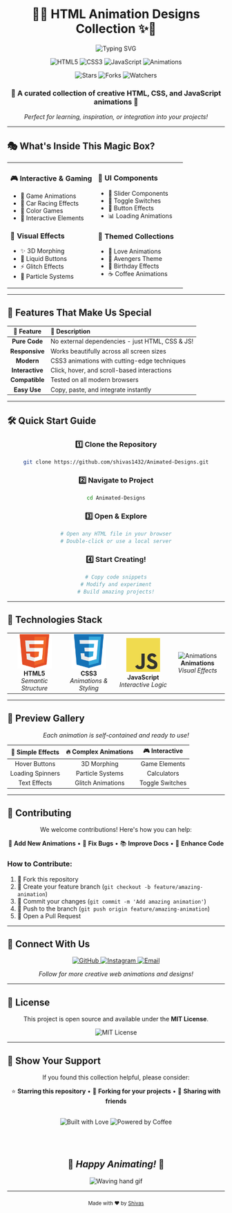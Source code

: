 <div align="center">

# 🎨✨ HTML Animation Designs Collection ✨🎨

<img src="https://readme-typing-svg.herokuapp.com?font=Fira+Code&size=24&duration=3000&pause=1000&color=F75C7E&center=true&vCenter=true&width=600&lines=Welcome+to+Animation+Paradise!;50%2B+Creative+HTML+Animations;Pure+CSS%2C+HTML+%26+JavaScript;No+Dependencies+Required!" alt="Typing SVG" />

<p align="center">
  <img src="https://img.shields.io/badge/HTML5-E34F26?style=for-the-badge&logo=html5&logoColor=white" alt="HTML5" />
  <img src="https://img.shields.io/badge/CSS3-1572B6?style=for-the-badge&logo=css3&logoColor=white" alt="CSS3" />
  <img src="https://img.shields.io/badge/JavaScript-F7DF1E?style=for-the-badge&logo=javascript&logoColor=black" alt="JavaScript" />
  <img src="https://img.shields.io/badge/Animations-FF6B6B?style=for-the-badge&logo=adobe-animate&logoColor=white" alt="Animations" />
</p>

<p align="center">
  <img src="https://img.shields.io/github/stars/shivas1432/Animated-Designs?style=social" alt="Stars" />
  <img src="https://img.shields.io/github/forks/shivas1432/Animated-Designs?style=social" alt="Forks" />
  <img src="https://img.shields.io/github/watchers/shivas1432/Animated-Designs?style=social" alt="Watchers" />
</p>

<h3>🌟 A curated collection of creative HTML, CSS, and JavaScript animations 🌟</h3>
<p><em>Perfect for learning, inspiration, or integration into your projects!</em></p>

</div>

---

## 🎭 **What's Inside This Magic Box?**

<table>
<tr>
<td width="50%">

### 🎮 **Interactive & Gaming**
- 🎯 Game Animations
- 🏁 Car Racing Effects
- 🎲 Color Games
- 🎪 Interactive Elements

### 🎨 **Visual Effects**
- ✨ 3D Morphing
- 🌊 Liquid Buttons
- ⚡ Glitch Effects
- 🌈 Particle Systems

</td>
<td width="50%">

### 🧩 **UI Components**
- 📱 Slider Components
- 🔘 Toggle Switches
- 🔳 Button Effects
- 📊 Loading Animations

### 💝 **Themed Collections**
- 💖 Love Animations
- 🦸 Avengers Theme
- 🎂 Birthday Effects
- ☕ Coffee Animations

</td>
</tr>
</table>

---

## 🚀 **Features That Make Us Special**

<div align="center">

| 🎯 **Feature** | 📝 **Description** |
|:---:|:---|
| **Pure Code** | No external dependencies - just HTML, CSS & JS! |
| **Responsive** | Works beautifully across all screen sizes |
| **Modern** | CSS3 animations with cutting-edge techniques |
| **Interactive** | Click, hover, and scroll-based interactions |
| **Compatible** | Tested on all modern browsers |
| **Easy Use** | Copy, paste, and integrate instantly |

</div>

---



## 🛠️ **Quick Start Guide**

<div align="center">

### 1️⃣ **Clone the Repository**
```bash
git clone https://github.com/shivas1432/Animated-Designs.git
```

### 2️⃣ **Navigate to Project**
```bash
cd Animated-Designs
```

### 3️⃣ **Open & Explore**
```bash
# Open any HTML file in your browser
# Double-click or use a local server
```

### 4️⃣ **Start Creating!**
```bash
# Copy code snippets
# Modify and experiment
# Build amazing projects!
```

</div>

---

## 🎯 **Technologies Stack**

<div align="center">

<table>
<tr>
<td align="center" width="25%">
<img src="https://raw.githubusercontent.com/devicons/devicon/master/icons/html5/html5-original.svg" width="80" height="80" alt="HTML5"/>
<br><strong>HTML5</strong>
<br><em>Semantic Structure</em>
</td>
<td align="center" width="25%">
<img src="https://raw.githubusercontent.com/devicons/devicon/master/icons/css3/css3-original.svg" width="80" height="80" alt="CSS3"/>
<br><strong>CSS3</strong>
<br><em>Animations & Styling</em>
</td>
<td align="center" width="25%">
<img src="https://raw.githubusercontent.com/devicons/devicon/master/icons/javascript/javascript-original.svg" width="80" height="80" alt="JavaScript"/>
<br><strong>JavaScript</strong>
<br><em>Interactive Logic</em>
</td>
<td align="center" width="25%">
<img src="https://user-images.githubusercontent.com/25181517/192158954-f88b5814-d510-4564-b285-dff7d6400dad.png" width="80" height="80" alt="Animations"/>
<br><strong>Animations</strong>
<br><em>Visual Effects</em>
</td>
</tr>
</table>

</div>

---

## 🎨 **Preview Gallery**

<div align="center">

*Each animation is self-contained and ready to use!*

| 🌟 **Simple Effects** | 🔥 **Complex Animations** | 🎮 **Interactive** |
|:---:|:---:|:---:|
| Hover Buttons | 3D Morphing | Game Elements |
| Loading Spinners | Particle Systems | Calculators |
| Text Effects | Glitch Animations | Toggle Switches |

</div>

---

## 🤝 **Contributing**

<div align="center">

We welcome contributions! Here's how you can help:

🎨 **Add New Animations** • 🐛 **Fix Bugs** • 📚 **Improve Docs** • 🔧 **Enhance Code**

</div>

### **How to Contribute:**

1. 🍴 Fork this repository
2. 🌿 Create your feature branch (`git checkout -b feature/amazing-animation`)
3. 💫 Commit your changes (`git commit -m 'Add amazing animation'`)
4. 🚀 Push to the branch (`git push origin feature/amazing-animation`)
5. 🎉 Open a Pull Request

---

## 📱 **Connect With Us**

<div align="center">

<p>
<a href="https://github.com/shivas1432">
<img src="https://img.shields.io/badge/GitHub-100000?style=for-the-badge&logo=github&logoColor=white" alt="GitHub" />
</a>
<a href="https://instagram.com/yourusername">
<img src="https://img.shields.io/badge/Instagram-E4405F?style=for-the-badge&logo=instagram&logoColor=white" alt="Instagram" />
</a>
<a href="mailto:your.email@example.com">
<img src="https://img.shields.io/badge/Email-D14836?style=for-the-badge&logo=gmail&logoColor=white" alt="Email" />
</a>
</p>

<p><em>Follow for more creative web animations and designs!</em></p>

</div>

---

## 📄 **License**

<div align="center">

This project is open source and available under the **MIT License**.

<img src="https://img.shields.io/badge/License-MIT-yellow.svg" alt="MIT License" />

</div>

---

## 🌟 **Show Your Support**

<div align="center">

<p>If you found this collection helpful, please consider:</p>

⭐ **Starring this repository** • 🍴 **Forking for your projects** • 📢 **Sharing with friends**

<br>

<img src="https://forthebadge.com/images/badges/built-with-love.svg" alt="Built with Love" />
<img src="https://forthebadge.com/images/badges/powered-by-coffee.svg" alt="Powered by Coffee" />

<br><br>

<h2>🎉 <em>Happy Animating!</em> 🎉</h2>

<img src="https://media.giphy.com/media/LnQjpWaON8nhr21vNW/giphy.gif" width="60" alt="Waving hand gif">

</div>

---

<div align="center">
<sub>Made with ❤️ by <a href="https://github.com/shivas1432">Shivas</a></sub>
</div>
